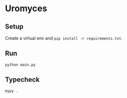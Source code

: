 # Uromyces 

## Setup

Create a virtual env and `pip install -r requirements.txt`.

## Run

`python main.py`

## Typecheck

`mypy .`
